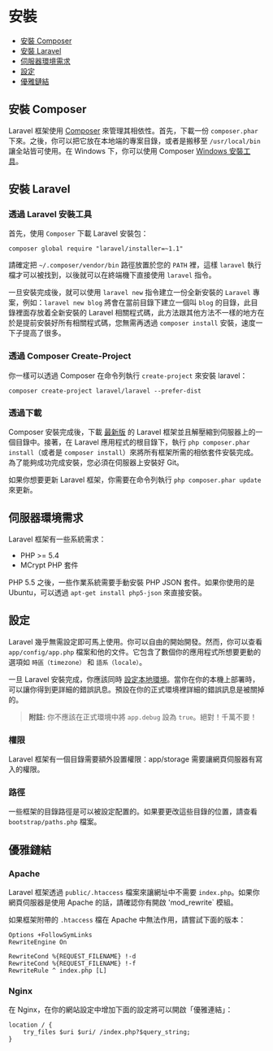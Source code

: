 # 安裝

- [安裝 Composer](#install-composer)
- [安裝 Laravel](#install-laravel)
- [伺服器環境需求](#server-requirements)
- [設定](#configuration)
- [優雅鏈結](#pretty-urls)

<a name="install-composer"></a>
## 安裝 Composer

Laravel 框架使用 [Composer](http://getcomposer.org) 來管理其相依性。首先，下載一份 `composer.phar` 下來。之後，你可以把它放在本地端的專案目錄，或者是搬移至 `/usr/local/bin` 讓全站皆可使用。在 Windows 下，你可以使用 Composer [Windows 安裝工具](https://getcomposer.org/Composer-Setup.exe)。

<a name="install-laravel"></a>
## 安裝 Laravel

### 透過 Laravel 安裝工具

首先，使用 `Composer` 下載 Laravel 安裝包：

	composer global require "laravel/installer=~1.1"


請確定把 `~/.composer/vendor/bin` 路徑放置於您的 `PATH` 裡，這樣 `laravel` 執行檔才可以被找到，以後就可以在終端機下直接使用 `laravel` 指令。

一旦安裝完成後，就可以使用 `laravel new` 指令建立一份全新安裝的 `Laravel` 專案，例如：`laravel new blog` 將會在當前目錄下建立一個叫 `blog` 的目錄，此目錄裡面存放着全新安裝的 Laravel 相關程式碼，此方法跟其他方法不一樣的地方在於是提前安裝好所有相關程式碼，您無需再透過 `composer install` 安裝，速度一下子提高了很多。

### 透過 Composer Create-Project

你一樣可以透過 Composer 在命令列執行 `create-project` 來安裝 laravel：

	composer create-project laravel/laravel --prefer-dist

### 透過下載

Composer 安裝完成後，下載 [最新版](https://github.com/laravel/laravel/archive/master.zip) 的 Laravel 框架並且解壓縮到伺服器上的一個目錄中。接著，在 Laravel 應用程式的根目錄下，執行 `php composer.phar install`（或者是 `composer install`）來將所有框架所需的相依套件安裝完成。為了能夠成功完成安裝，您必須在伺服器上安裝好 Git。

如果你想要更新 Laravel 框架，你需要在命令列執行 `php composer.phar update` 來更新。

<a name="server-requirements"></a>
## 伺服器環境需求

Laravel 框架有一些系統需求：

- PHP >= 5.4
- MCrypt PHP 套件

PHP 5.5 之後，一些作業系統需要手動安裝 PHP JSON 套件。如果你使用的是 Ubuntu，可以透過 `apt-get install php5-json` 來直接安裝。

<a name="configuration"></a>
## 設定

Laravel 幾乎無需設定即可馬上使用。你可以自由的開始開發。然而，你可以查看 `app/config/app.php` 檔案和他的文件。它包含了數個你的應用程式所想要更動的選項如 `時區（timezone）` 和 `語系（locale）`。

一旦 Laravel 安裝完成，你應該同時 [設定本地環境](/docs/configuration#environment-configuration)。當你在你的本機上部署時，可以讓你得到更詳細的錯誤訊息。預設在你的正式環境裡詳細的錯誤訊息是被關掉的。

> **附註:** 你不應該在正式環境中將 `app.debug` 設為 `true`。絕對！千萬不要！

<a name="permissions"></a>
### 權限

Laravel 框架有一個目錄需要額外設置權限：app/storage 需要讓網頁伺服器有寫入的權限。

<a name="paths"></a>
### 路徑

一些框架的目錄路徑是可以被設定配置的。如果要更改這些目錄的位置，請查看 `bootstrap/paths.php` 檔案。

<a name="pretty-urls"></a>
## 優雅鏈結

### Apache

Laravel 框架透過 `public/.htaccess` 檔案來讓網址中不需要 `index.php`。如果你網頁伺服器是使用 Apache 的話，請確認你有開啟 'mod_rewrite` 模組。

如果框架附帶的 `.htaccess` 檔在 Apache 中無法作用，請嘗試下面的版本：

	Options +FollowSymLinks
	RewriteEngine On

	RewriteCond %{REQUEST_FILENAME} !-d
	RewriteCond %{REQUEST_FILENAME} !-f
	RewriteRule ^ index.php [L]


### Nginx

在 Nginx，在你的網站設定中增加下面的設定將可以開啟「優雅連結」：

    location / {
        try_files $uri $uri/ /index.php?$query_string;
    }
